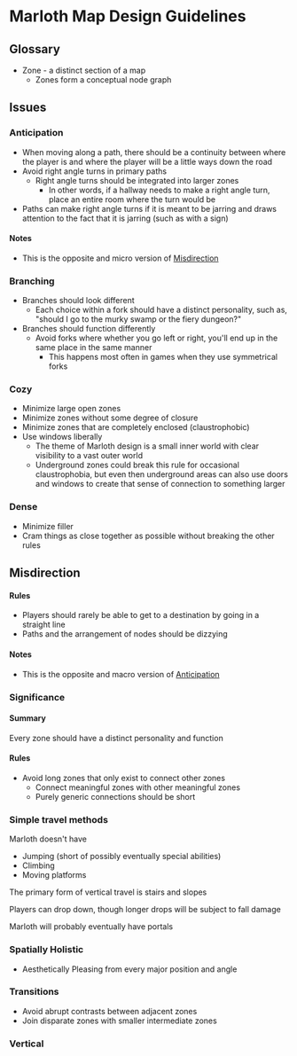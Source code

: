 # Marloth Map Design Guidelines

## Glossary

* Zone - a distinct section of a map
  * Zones form a conceptual node graph

## Issues

### Anticipation

* When moving along a path, there should be a continuity between where the player is and where the player will be a little ways down the road
* Avoid right angle turns in primary paths
  * Right angle turns should be integrated into larger zones
    * In other words, if a hallway needs to make a right angle turn, place an entire room where the turn would be
* Paths can make right angle turns if it is meant to be jarring and draws attention to the fact that it is jarring (such as with a sign)

#### Notes

* This is the opposite and micro version of [Misdirection](Misdirection)

### Branching

* Branches should look different
  * Each choice within a fork should have a distinct personality, such as, "should I go to the murky swamp or the fiery dungeon?"
* Branches should function differently
  * Avoid forks where whether you go left or right, you'll end up in the same place in the same manner
    * This happens most often in games when they use symmetrical forks

### Cozy

* Minimize large open zones
* Minimize zones without some degree of closure
* Minimize zones that are completely enclosed (claustrophobic)
* Use windows liberally
  * The theme of Marloth design is a small inner world with clear visibility to a vast outer world
  * Underground zones could break this rule for occasional claustrophobia, but even then underground areas can also use doors and windows to create that sense of connection to something larger

### Dense

* Minimize filler
* Cram things as close together as possible without breaking the other rules

## Misdirection

#### Rules

* Players should rarely be able to get to a destination by going in a straight line
* Paths and the arrangement of nodes should be dizzying

#### Notes

* This is the opposite and macro version of [Anticipation](Anticipation)

### Significance

#### Summary

Every zone should have a distinct personality and function

#### Rules

* Avoid long zones that only exist to connect other zones
  * Connect meaningful zones with other meaningful zones
  * Purely generic connections should be short

### Simple travel methods

Marloth doesn't have

* Jumping (short of possibly eventually special abilities)
* Climbing
* Moving platforms

The primary form of vertical travel is stairs and slopes

Players can drop down, though longer drops will be subject to fall damage

Marloth will probably eventually have portals

### Spatially Holistic

* Aesthetically Pleasing from every major position and angle

### Transitions

* Avoid abrupt contrasts between adjacent zones
* Join disparate zones with smaller intermediate zones

### Vertical

